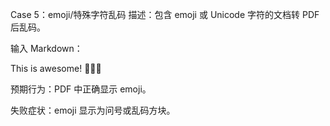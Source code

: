 Case 5：emoji/特殊字符乱码
描述：包含 emoji 或 Unicode 字符的文档转 PDF 后乱码。

输入 Markdown：

This is awesome! 🎉✨💡


预期行为：PDF 中正确显示 emoji。

失败症状：emoji 显示为问号或乱码方块。